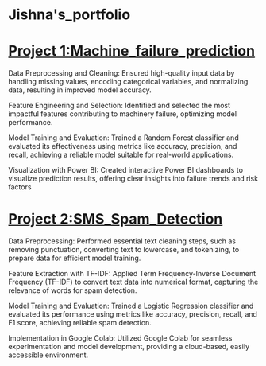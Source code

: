 # Jishna's_portfolio

# [Project 1:Machine_failure_prediction](https://github.com/JishnaMR/Machine-_failure-_prediction)

Data Preprocessing and Cleaning: Ensured high-quality input data by handling missing values, encoding categorical variables, and normalizing data, resulting in improved model accuracy.

Feature Engineering and Selection: Identified and selected the most impactful features contributing to machinery failure, optimizing model performance.

Model Training and Evaluation: Trained a Random Forest classifier and evaluated its effectiveness using metrics like accuracy, precision, and recall, achieving a reliable model suitable for real-world applications.

Visualization with Power BI: Created interactive Power BI dashboards to visualize prediction results, offering clear insights into failure trends and risk factors

# [Project 2:SMS_Spam_Detection](https://github.com/JishnaMR/sms_spam_detection)

Data Preprocessing: Performed essential text cleaning steps, such as removing punctuation, converting text to lowercase, and tokenizing, to prepare data for efficient model training.

Feature Extraction with TF-IDF: Applied Term Frequency-Inverse Document Frequency (TF-IDF) to convert text data into numerical format, capturing the relevance of words for spam detection.

Model Training and Evaluation: Trained a Logistic Regression classifier and evaluated its performance using metrics like accuracy, precision, recall, and F1 score, achieving reliable spam detection.

Implementation in Google Colab: Utilized Google Colab for seamless experimentation and model development, providing a cloud-based, easily accessible environment.
